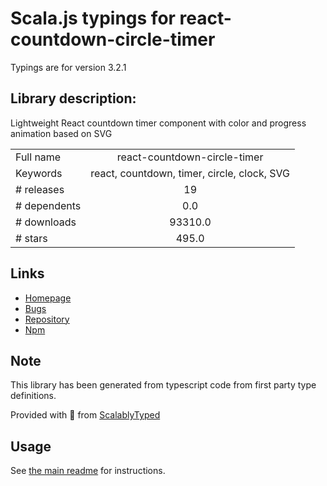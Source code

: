 
# Scala.js typings for react-countdown-circle-timer

Typings are for version 3.2.1

## Library description:
Lightweight React countdown timer component with color and progress animation based on SVG

|                    |                 |
| ------------------ | :-------------: |
| Full name          | react-countdown-circle-timer |
| Keywords           | react, countdown, timer, circle, clock, SVG |
| # releases         | 19 |
| # dependents       | 0.0 |
| # downloads        | 93310.0 |
| # stars            | 495.0 |

## Links
- [Homepage](https://github.com/vydimitrov/react-countdown-circle-timer/tree/master/packages/web#readme)
- [Bugs](https://github.com/vydimitrov/react-countdown-circle-timer/issues)
- [Repository](https://github.com/vydimitrov/react-countdown-circle-timer)
- [Npm](https://www.npmjs.com/package/react-countdown-circle-timer)
    


## Note
This library has been generated from typescript code from first party type definitions.

Provided with :purple_heart: from [ScalablyTyped](https://github.com/oyvindberg/ScalablyTyped)

## Usage
See [the main readme](../../readme.md) for instructions.


